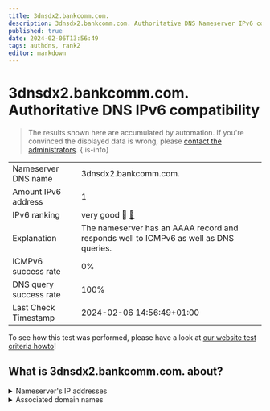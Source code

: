 ```yaml
---
title: 3dnsdx2.bankcomm.com.
description: 3dnsdx2.bankcomm.com. Authoritative DNS Nameserver IPv6 compatibility
published: true
date: 2024-02-06T13:56:49
tags: authdns, rank2
editor: markdown
---
```


# 3dnsdx2.bankcomm.com. Authoritative DNS IPv6 compatibility

> The results shown here are accumulated by automation. If you're convinced the displayed data is wrong, please [contact the administrators](/howto/chat). 
{.is-info}




|   |   |
| - | - |
| Nameserver DNS name | 3dnsdx2.bankcomm.com.
| Amount IPv6 address | 1
| IPv6 ranking | very good :2nd_place_medal: [🔗](/howto/ranking) |
| Explanation | The nameserver has an AAAA record and responds well to ICMPv6 as well as DNS queries. |
| ICMPv6 success rate | 0%|
| DNS query success rate | 100% |
| Last Check Timestamp | 2024-02-06 14:56:49+01:00 |

To see how this test was performed, please have a look at [our website test criteria howto](/howto/testcriteria/authdns)!


## What is 3dnsdx2.bankcomm.com. about?




<details>
<summary>Nameserver's IP addresses</summary>

240e:688:200:1500::53

</details>



<details>
<summary>Associated domain names</summary>

www.bankcomm.com

</details>
